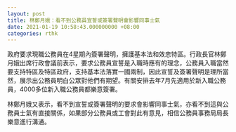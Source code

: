 ```yaml
---
layout: post
title: 林鄭月娥：看不到公務員宣誓或簽署聲明會影響同事士氣
date: 2021-01-19 10:58:43.000000000 +08:00
categories: rthk
---
```


政府要求現職公務員在4星期內簽署聲明，擁護基本法和效忠特區。行政長官林鄭月娥出席行政會議前表示，要求公務員宣誓是入職時應有的理念，公務員入職當然要支持特區及特區政府，支持基本法落實一國兩制，因此宣誓及簽署聲明是理所當然，展示出公務員明白公眾對他們有期望。有關安排去年7月先適用於新入職公務員，4000多位新入職公務員都樂意簽署。

林鄭月娥又表示，看不到宣誓或簽署聲明的要求會影響同事士氣，亦看不到這與公務員士氣有直接關係，如果部分公務員或工會對此有意見，相信公務員事務局局長樂意進行溝通。
